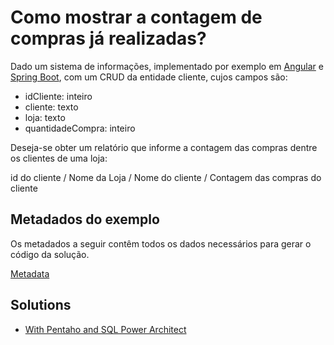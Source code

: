 # Como mostrar a contagem de compras já realizadas?

Dado um sistema de informações, implementado por exemplo em [Angular](frontend) e [Spring Boot](backend), com um CRUD da entidade  cliente, cujos campos são:

- idCliente: inteiro
- cliente: texto
- loja: texto
- quantidadeCompra: inteiro

Deseja-se obter um relatório que informe a contagem das compras dentre os clientes de uma loja:

id do cliente / Nome da Loja  / Nome do cliente / Contagem das compras do cliente

## Metadados do exemplo

Os metadados a seguir contêm todos os dados necessários para gerar o código da solução.

[Metadata](metadata.json)


## Solutions 

- [With Pentaho and SQL Power Architect](solutions/PentahoPowerArchitect)
